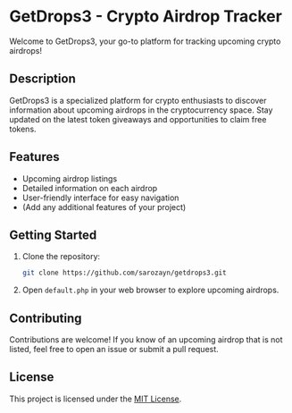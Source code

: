 # GetDrops3 - Crypto Airdrop Tracker

Welcome to GetDrops3, your go-to platform for tracking upcoming crypto airdrops!

## Description

GetDrops3 is a specialized platform for crypto enthusiasts to discover information about upcoming airdrops in the cryptocurrency space. Stay updated on the latest token giveaways and opportunities to claim free tokens.

## Features

- Upcoming airdrop listings
- Detailed information on each airdrop
- User-friendly interface for easy navigation
- (Add any additional features of your project)

## Getting Started

1. Clone the repository:

    ```bash
    git clone https://github.com/sarozayn/getdrops3.git
    ```

2. Open `default.php` in your web browser to explore upcoming airdrops.

## Contributing

Contributions are welcome! If you know of an upcoming airdrop that is not listed, feel free to open an issue or submit a pull request.

## License

This project is licensed under the [MIT License](LICENSE).

